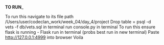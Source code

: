 




__TO RUN___

To run this navigate to its file path /Users/user/codeclan_work/week_04/day_4/project
Drop table = psql -d vets -f db/vets.sql in terminal
run console.py in terminal
To run this ensure flask is running - Flask run in terminal (probs best run in new terminal)
Paste http://127.0.0.1:4999 into browser
Voila